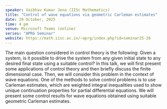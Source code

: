 ```yaml
---
speaker: Vaibhav Kumar Jena (IISc Mathematics)
title: "Control of wave equations via geometric Carleman estimates"
date: 29 October, 2025
time: 4 pm
venue: Microsoft Teams (online)
series: "APRG Seminar"
website: https://math.iisc.ac.in/~aprg/index.php?id=seminar25-26
---
```


The main question considered in control theory is the following: Given a system, is it possible to drive the system from any given initial state to any desired final state
using a suitable control? In this talk, we will first present some applications of control theory and then briefly discuss the finite dimensional case. Then, we will
consider this problem in the context of wave equations. One of the methods to solve control problems is to use Carleman estimates, which are weighted integral inequalities
used to show unique continuation properties for partial differential equations. We will present some control results for wave equations obtained using suitable geometric
Carleman estimates.
